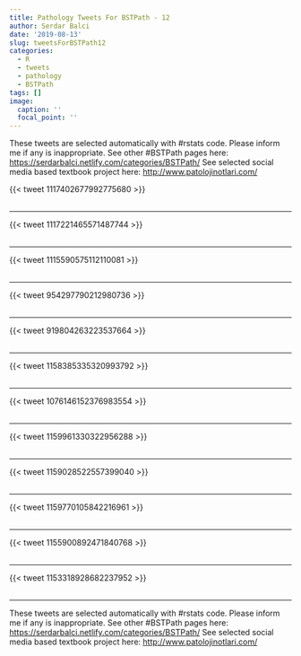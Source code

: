```yaml
---
title: Pathology Tweets For BSTPath - 12
author: Serdar Balci
date: '2019-08-13'
slug: tweetsForBSTPath12
categories:
  - R
  - tweets
  - pathology
  - BSTPath
tags: []
image:
  caption: ''
  focal_point: ''
---
```



These tweets are selected automatically with #rstats code. Please inform me if any is inappropriate.
See other #BSTPath pages here: https://serdarbalci.netlify.com/categories/BSTPath/ 
See selected social media based textbook project here: http://www.patolojinotlari.com/

{{< tweet 1117402677992775680 >}}
<br>
<br>
<hr>
{{< tweet 1117221465571487744 >}}
<br>
<br>
<hr>
{{< tweet 1115590575112110081 >}}
<br>
<br>
<hr>
{{< tweet 954297790212980736 >}}
<br>
<br>
<hr>
{{< tweet 919804263223537664 >}}
<br>
<br>
<hr>
{{< tweet 1158385335320993792 >}}
<br>
<br>
<hr>
{{< tweet 1076146152376983554 >}}
<br>
<br>
<hr>
{{< tweet 1159961330322956288 >}}
<br>
<br>
<hr>
{{< tweet 1159028522557399040 >}}
<br>
<br>
<hr>
{{< tweet 1159770105842216961 >}}
<br>
<br>
<hr>
{{< tweet 1155900892471840768 >}}
<br>
<br>
<hr>
{{< tweet 1153318928682237952 >}}
<br>
<br>
<hr>


These tweets are selected automatically with #rstats code. Please inform me if any is inappropriate.
See other #BSTPath pages here: https://serdarbalci.netlify.com/categories/BSTPath/ 
See selected social media based textbook project here: http://www.patolojinotlari.com/
